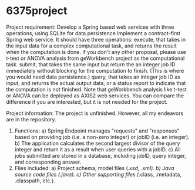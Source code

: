 6375project
===========
Project requirement:
Develop a Spring based web services with three operations, using SQLite for data persistence 
Implement a contract-first Spring web service. It should have three operations:
execute, that takes in the input data for a complex computational task, and returns the result when the computation is done. If you don't any other proposal, please use t-test or ANOVA analysis from geWorkbench project as the computational task.
submit, that takes the same input but return the an integer job ID immediately without blocking for the computation to finish. (This is where you would need data persistence.)
query, that takes an integer job ID as input, and returns the actual output data, or a status report to indicate that the computation is not finished.
Note that geWorkbench analysis like t-test or ANOVA can be deployed as AXIS2 web services. You can compare the difference if you are interested, but it is not needed for the project.

Project information:
The project is unfinished. However, all my endeavors are in the repository.
1) Functions:
a) Spring Endpoint manages "requests" and "responses" based on providing job (i.e. a non-zero integer) or jobID (i.e. an integer).
b) The application calculates the second largest divisor of the query integer and return it as a result when user queries with a jobID.
c) All jobs submitted are stored in a database, including jobID, query integer, and corresponding answer.
2) Files included:
a) Project schema, model files (*.xsd, *.xml).
b) Java source code files (*.java).
c) Other supporting files (*.class, .metadata, .classpath, etc.).
